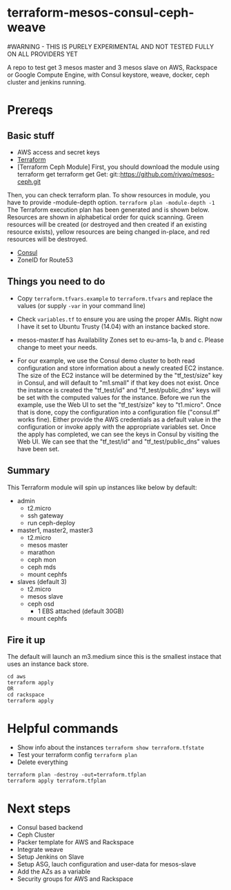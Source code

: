 terraform-mesos-consul-ceph-weave
=========

#WARNING - THIS IS PURELY EXPERIMENTAL AND NOT TESTED FULLY ON ALL PROVIDERS YET

A repo to test get 3 mesos master and 3 mesos slave on AWS, Rackspace or Google Compute Engine, with Consul keystore, weave, docker, ceph cluster and jenkins running.

# Prereqs
## Basic stuff
- AWS access and secret keys
- [Terraform](http://terraform.io)
- [Terraform Ceph Module] 
First, you should download the module using terraform get
terraform get
Get: git::https://github.com/riywo/mesos-ceph.git


Then, you can check terraform plan. To show resources in module, you have to provide -module-depth option.
```terraform plan -module-depth -1```
The Terraform execution plan has been generated and is shown below.
Resources are shown in alphabetical order for quick scanning. Green resources
will be created (or destroyed and then created if an existing resource
exists), yellow resources are being changed in-place, and red resources
will be destroyed.

- [Consul](http://consul.io)
- ZoneID for Route53

## Things you need to do
- Copy ```terraform.tfvars.example``` to ```terraform.tfvars``` and replace the values (or supply ```-var``` in your command line) 
- Check ```variables.tf``` to ensure you are using the proper AMIs. Right now I have it set to Ubuntu Trusty (14.04) with an instance backed store.
- mesos-master.tf has Availability Zones set to eu-ams-1a, b and c. Please change to meet your needs.

- For our example, we use the Consul demo cluster to both read configuration and store information about a newly created EC2 instance. The size of the EC2 instance will be determined by the "tf_test/size" key in Consul, and will default to "m1.small" if that key does not exist. Once the instance is created the "tf_test/id" and "tf_test/public_dns" keys will be set with the computed values for the instance.
Before we run the example, use the Web UI to set the "tf_test/size" key to "t1.micro". Once that is done, copy the configuration into a configuration file ("consul.tf" works fine). Either provide the AWS credentials as a default value in the configuration or invoke apply with the appropriate variables set.
Once the apply has completed, we can see the keys in Consul by visiting the Web UI. We can see that the "tf_test/id" and "tf_test/public_dns" values have been set.


## Summary

This Terraform module will spin up instances like below by default:

- admin
    - t2.micro
    - ssh gateway
    - run ceph-deploy
- master1, master2, master3
    - t2.micro
    - mesos master
    - marathon
    - ceph mon
    - ceph mds
    - mount cephfs
- slaves (default 3)
    - t2.micro
    - mesos slave
    - ceph osd
        - 1 EBS attached (default 30GB)
    - mount cephfs

## Fire it up
The default will launch an m3.medium since this is the smallest instace that uses an instance back store. 
```
cd aws
terraform apply 
OR 
cd rackspace
terraform apply
```

# Helpful commands
- Show info about the instances
```terraform show terraform.tfstate```
- Test your terraform config
```terraform plan```
- Delete everything
```
terraform plan -destroy -out=terraform.tfplan
terraform apply terraform.tfplan
```

# Next steps
- Consul based backend
- Ceph Cluster
- Packer template for AWS and Rackspace
- Integrate weave
- Setup Jenkins on Slave
- Setup ASG, lauch configuration and user-data for mesos-slave
- Add the AZs as a variable
- Security groups for AWS and Rackspace